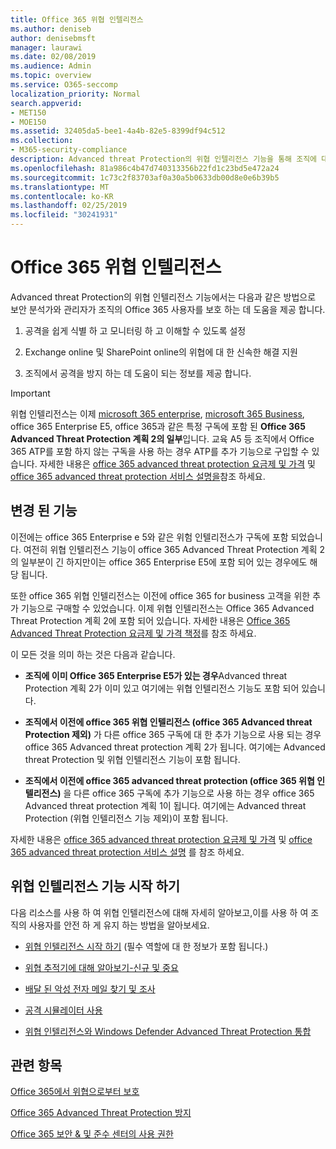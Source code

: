 ```yaml
---
title: Office 365 위협 인텔리전스
ms.author: deniseb
author: denisebmsft
manager: laurawi
ms.date: 02/08/2019
ms.audience: Admin
ms.topic: overview
ms.service: O365-seccomp
localization_priority: Normal
search.appverid:
- MET150
- MOE150
ms.assetid: 32405da5-bee1-4a4b-82e5-8399df94c512
ms.collection:
- M365-security-compliance
description: Advanced threat Protection의 위협 인텔리전스 기능을 통해 조직에 대 한 위협을 조사 하 고, 맬웨어, 피싱 및 기타 공격에 대처 하 고, Office 365에서 사용자를 대신 하 여 검색 한 기타 공격과 위협 지표를 검색할 수 있는 방법을 알아봅니다.
ms.openlocfilehash: 81a986c4b47d740313356b22fd1c23bd5e472a24
ms.sourcegitcommit: 1c73c2f83703af0a30a5b0633db00d8e0e6b39b5
ms.translationtype: MT
ms.contentlocale: ko-KR
ms.lasthandoff: 02/25/2019
ms.locfileid: "30241931"
---
```

# <a name="office-365-threat-intelligence"></a>Office 365 위협 인텔리전스

Advanced threat Protection의 위협 인텔리전스 기능에서는 다음과 같은 방법으로 보안 분석가와 관리자가 조직의 Office 365 사용자를 보호 하는 데 도움을 제공 합니다.
  
1. 공격을 쉽게 식별 하 고 모니터링 하 고 이해할 수 있도록 설정
    
2. Exchange online 및 SharePoint online의 위협에 대 한 신속한 해결 지원
    
3. 조직에서 공격을 방지 하는 데 도움이 되는 정보를 제공 합니다.
    
> [!IMPORTANT]
> 위협 인텔리전스는 이제 [microsoft 365 enterprise](https://www.microsoft.com/microsoft-365/enterprise/home), [microsoft 365 Business](https://www.microsoft.com/microsoft-365/business), office 365 Enterprise E5, office 365과 같은 특정 구독에 포함 된 **Office 365 Advanced Threat Protection 계획 2의 일부**입니다. 교육 A5 등 조직에서 Office 365 ATP를 포함 하지 않는 구독을 사용 하는 경우 ATP를 추가 기능으로 구입할 수 있습니다. 자세한 내용은 [office 365 advanced threat protection 요금제 및 가격](https://products.office.com/exchange/advance-threat-protection) 및 [office 365 advanced threat protection 서비스 설명을](https://docs.microsoft.com/en-us/office365/servicedescriptions/office-365-advanced-threat-protection-service-description#whats-new-in-office-365-advanced-threat-protection-atp)참조 하세요. 
  
## <a name="whats-changing"></a>변경 된 기능

이전에는 office 365 Enterprise e 5와 같은 위험 인텔리전스가 구독에 포함 되었습니다. 여전히 위협 인텔리전스 기능이 office 365 Advanced Threat Protection 계획 2의 일부분이 긴 하지만이는 office 365 Enterprise E5에 포함 되어 있는 경우에도 해당 됩니다. 

또한 office 365 위협 인텔리전스는 이전에 office 365 for business 고객을 위한 추가 기능으로 구매할 수 있었습니다. 이제 위협 인텔리전스는 Office 365 Advanced Threat Protection 계획 2에 포함 되어 있습니다. 자세한 내용은 [Office 365 Advanced Threat Protection 요금제 및 가격 책정](https://products.office.com/exchange/advance-threat-protection)를 참조 하세요.

이 모든 것을 의미 하는 것은 다음과 같습니다.

- **조직에 이미 Office 365 Enterprise E5가 있는 경우**Advanced threat Protection 계획 2가 이미 있고 여기에는 위협 인텔리전스 기능도 포함 되어 있습니다.

- **조직에서 이전에 office 365 위협 인텔리전스 (office 365 Advanced threat Protection 제외)** 가 다른 office 365 구독에 대 한 추가 기능으로 사용 되는 경우 office 365 Advanced threat protection 계획 2가 됩니다. 여기에는 Advanced threat Protection 및 위협 인텔리전스 기능이 포함 됩니다. 

- **조직에서 이전에 office 365 advanced threat protection (office 365 위협 인텔리전스)** 을 다른 office 365 구독에 추가 기능으로 사용 하는 경우 office 365 Advanced threat protection 계획 1이 됩니다. 여기에는 Advanced threat Protection (위협 인텔리전스 기능 제외)이 포함 됩니다.

자세한 내용은 [office 365 advanced threat protection 요금제 및 가격](https://products.office.com/exchange/advance-threat-protection) 및 [office 365 advanced threat protection 서비스 설명](https://docs.microsoft.com/en-us/office365/servicedescriptions/office-365-advanced-threat-protection-service-description#whats-new-in-office-365-advanced-threat-protection-atp) 를 참조 하세요.

## <a name="get-started-with-threat-intelligence-capabilities"></a>위협 인텔리전스 기능 시작 하기

다음 리소스를 사용 하 여 위협 인텔리전스에 대해 자세히 알아보고,이를 사용 하 여 조직의 사용자를 안전 하 게 유지 하는 방법을 알아보세요.
  
- [위협 인텔리전스 시작 하기](get-started-with-ti.md) (필수 역할에 대 한 정보가 포함 됩니다.) 
    
- [위협 추적기에 대해 알아보기-신규 및 중요](threat-trackers.md)
    
- [배달 된 악성 전자 메일 찾기 및 조사](investigate-malicious-email-that-was-delivered.md)
    
- [공격 시뮬레이터 사용](attack-simulator.md)
    
- [위협 인텔리전스와 Windows Defender Advanced Threat Protection 통합](integrate-office-365-ti-with-wdatp.md)
    
## <a name="related-topics"></a>관련 항목

[Office 365에서 위협으로부터 보호](protect-against-threats.md)
  
[Office 365 Advanced Threat Protection 방지](office-365-atp.md)
  
[Office 365 보안 &amp; 및 준수 센터의 사용 권한](permissions-in-the-security-and-compliance-center.md)
  

